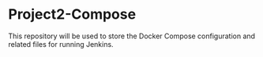 # Project2-Compose
This repository will be used to store the Docker Compose configuration and related files for running Jenkins.
